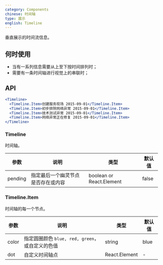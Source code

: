 ```yaml
---
category: Components
chinese: 时间轴
type: 展示
english: Timeline
---
```


垂直展示的时间流信息。

## 何时使用

- 当有一系列信息需要从上至下按时间排列时；
- 需要有一条时间轴进行视觉上的串联时；

## API

```jsx
<Timeline>
  <Timeline.Item>创建服务现场 2015-09-01</Timeline.Item>
  <Timeline.Item>初步排除网络异常 2015-09-01</Timeline.Item>
  <Timeline.Item>技术测试异常 2015-09-01</Timeline.Item>
  <Timeline.Item>网络异常正在修复 2015-09-01</Timeline.Item>
</Timeline>
```

### Timeline

时间轴。

| 参数      | 说明                                     | 类型       | 默认值 |
|----------|----------------------------------------|------------|-------|
| pending  | 指定最后一个幽灵节点是否存在或内容 | boolean or React.Element | false  |

### Timeline.Item

时间轴的每一个节点。

| 参数      | 说明                                     | 类型       | 默认值 |
|----------|------------------------------------------|------------|-------|
| color   | 指定圆圈颜色 `blue, red, green`，或自定义的色值 | string | blue  |
| dot   | 自定义时间轴点 | React.Element | -  |
